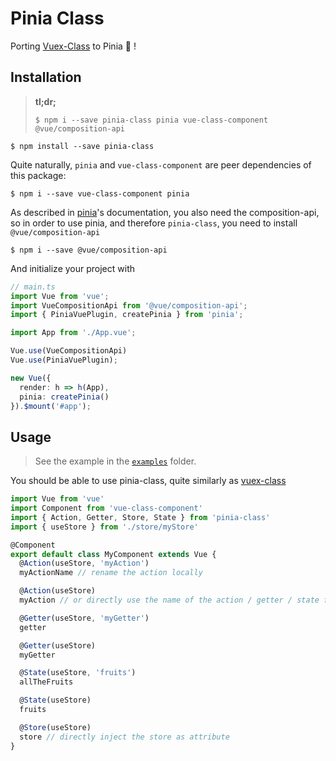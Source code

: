 # Pinia Class

Porting [Vuex-Class][u:vc] to Pinia 🍍 !

## Installation

> **tl;dr;**
>
> ```
> $ npm i --save pinia-class pinia vue-class-component @vue/composition-api
> ```

```
$ npm install --save pinia-class
```

Quite naturally, `pinia` and `vue-class-component` are peer dependencies of this package:

```
$ npm i --save vue-class-component pinia
```

As described in [pinia][u:pinia-installation]'s documentation,
you also need the composition-api, so in order to use pinia, and therefore
`pinia-class`, you need to install `@vue/composition-api`

```
$ npm i --save @vue/composition-api
```

And initialize your project with

```ts
// main.ts
import Vue from 'vue';
import VueCompositionApi from '@vue/composition-api';
import { PiniaVuePlugin, createPinia } from 'pinia';

import App from './App.vue';

Vue.use(VueCompositionApi)
Vue.use(PiniaVuePlugin);

new Vue({
  render: h => h(App),
  pinia: createPinia()
}).$mount('#app');
```

[u:pinia-installation]: https://pinia.esm.dev/getting-started.html#installation

## Usage

> See the example in the [`examples`](.../packages/examples) folder.

You should be able to use pinia-class, quite similarly as [vuex-class][u:vc]

```typescript
import Vue from 'vue'
import Component from 'vue-class-component'
import { Action, Getter, Store, State } from 'pinia-class'
import { useStore } from './store/myStore'

@Component
export default class MyComponent extends Vue {
  @Action(useStore, 'myAction')
  myActionName // rename the action locally

  @Action(useStore)
  myAction // or directly use the name of the action / getter / state for the class attribute

  @Getter(useStore, 'myGetter')
  getter

  @Getter(useStore)
  myGetter

  @State(useStore, 'fruits')
  allTheFruits

  @State(useStore)
  fruits

  @Store(useStore)
  store // directly inject the store as attribute
}
```

[u:vc]: https://github.com/ktsn/vuex-class
